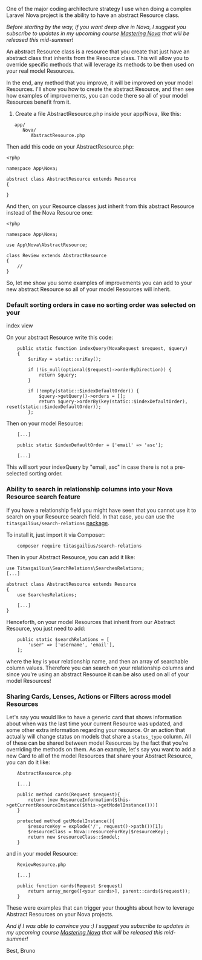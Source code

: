 One of the major coding architecture strategy I use when doing a complex Laravel Nova project
is the ability to have an abstract Resource class.

*Before starting by the way, if you want deep dive in Nova, I suggest you subscribe to updates
in my upcoming course [Mastering Nova](*https://www.masteringnova.com) that will be released
this mid-summer!*

An abstract Resource class is a resource that you create that just have
an abstract class that inherits from the Resource class. This will allow you to
override specific methods that will leverage its methods to be then used
on your real model Resources.

In the end, any method that you improve, it will be improved on your model Resources.
I'll show you how to create the abstract Resource, and then see how examples
of improvements, you can code there so all of your model Resources benefit from it.

1. Create a file AbstractResource.php inside your app/Nova, like this:

```
   app/
      Nova/
         AbstractResource.php
```

Then add this code on your AbstractResource.php:

```
<?php

namespace App\Nova;

abstract class AbstractResource extends Resource
{

}
```

And then, on your Resource classes just inherit from this abstract Resource instead
of the Nova Resource one:

```
<?php

namespace App\Nova;

use App\Nova\AbstractResource;

class Review extends AbstractResource
{
    //
}
```

So, let me show you some examples of improvements you can add to your new
abstract Resource so all of your model Resources will inherit.

### Default sorting orders in case no sorting order was selected on your
index view

On your abstract Resource write this code:

```
    public static function indexQuery(NovaRequest $request, $query)
    {
        $uriKey = static::uriKey();

        if (!is_null(optional($request)->orderByDirection)) {
            return $query;
        }

        if (!empty(static::$indexDefaultOrder)) {
            $query->getQuery()->orders = [];
            return $query->orderBy(key(static::$indexDefaultOrder), reset(static::$indexDefaultOrder));
        };
```

Then on your model Resource:

```
    [...]

    public static $indexDefaultOrder = ['email' => 'asc'];

    [...]
```

This will sort your indexQuery by "email, asc" in case there is not a pre-selected
sorting order.

### Ability to search in relationship columns into your Nova Resource search feature

If you have a relationship field you might have seen that you cannot use it
to search on your Resource search field. In that case, you can use the
`titasgailius/search-relations` [package](*https://github.com/TitasGailius/nova-search-relations).

To install it, just import it via Composer:

```
    composer require titasgailius/search-relations
```

Then in your Abstract Resource, you can add it like:

```
use Titasgailius\SearchRelations\SearchesRelations;
[...]

abstract class AbstractResource extends Resource
{
    use SearchesRelations;

    [...]
}
```

Henceforth, on your model Resources that inherit from our Abstract Resource,
you just need to add:

```
    public static $searchRelations = [
        'user' => ['username', 'email'],
    ];
```

where the key is your relationship name, and then an array of searchable column values. Therefore you can search on your relationship columns
and since you're using an abstract Resource it can be also used on all of your
model Resources!

### Sharing Cards, Lenses, Actions or Filters across model Resources

Let's say you would like to have a generic card that shows information about when
was the last time your current Resource was updated, and some other extra information
regarding your resource. Or an action that actually will change status on models
that share a `status_type` column. All of these can be shared between model Resources
by the fact that you're overriding the methods on them. As an example, let's say
you want to add a new Card to all of the model Resources that share your
Abstract Resource, you can do it like:

```
    AbstractResource.php

    [...]

    public method cards(Request $request){
        return [new ResourceInformation($this->getCurrentResourceInstance($this->getModelInstance()))]
    }

    protected method getModelInstance(){
        $resourceKey = explode('/', request()->path())[1];
        $resourceClass = Nova::resourceForKey($resourceKey);
        return new $resourceClass::$model;
    }
```
and in your model Resource:

```
    ReviewResource.php

    [...]

    public function cards(Request $request)
        return array_merge([<your cards>], parent::cards($request));
    }
```

These were examples that can trigger your thoughts about how to leverage
Abstract Resources on your Nova projects.

*And if I was able to convince you :) I suggest you subscribe to updates
in my upcoming course [Mastering Nova](*https://www.masteringnova.com) that will be released
this mid-summer!*

Best,
Bruno